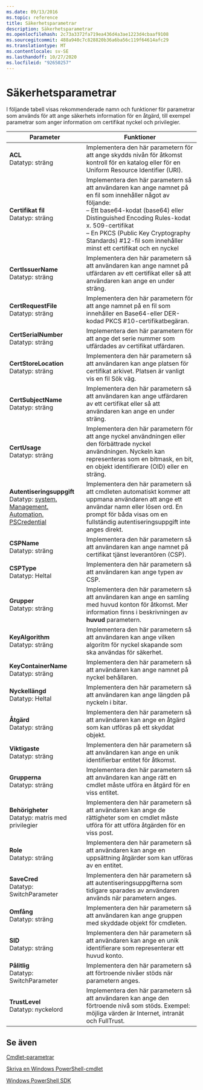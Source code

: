 ```yaml
---
ms.date: 09/13/2016
ms.topic: reference
title: Säkerhetsparametrar
description: Säkerhetsparametrar
ms.openlocfilehash: 2c73a3372fa719ea436d4a3ae1223d4cbaaf9108
ms.sourcegitcommit: 488a940c7c828820b36a6ba56c119f64614afc29
ms.translationtype: MT
ms.contentlocale: sv-SE
ms.lasthandoff: 10/27/2020
ms.locfileid: "92650257"
---
```

# <a name="security-parameters"></a>Säkerhetsparametrar

I följande tabell visas rekommenderade namn och funktioner för parametrar som används för att ange säkerhets information för en åtgärd, till exempel parametrar som anger information om certifikat nyckel och privilegier.

|Parameter|Funktioner|
|---|---|
|**ACL**<br>Datatyp: sträng|Implementera den här parametern för att ange skydds nivån för åtkomst kontroll för en katalog eller för en Uniform Resource Identifier (URI).|
|**Certifikat fil**<br>Datatyp: sträng|Implementera den här parametern så att användaren kan ange namnet på en fil som innehåller något av följande:<br>– Ett base64-kodat (base64) eller Distinguished Encoding Rules-kodat x. 509-certifikat<br>– En PKCS (Public Key Cryptography Standards) #12-fil som innehåller minst ett certifikat och en nyckel|
|**CertIssuerName**<br>Datatyp: sträng|Implementera den här parametern så att användaren kan ange namnet på utfärdaren av ett certifikat eller så att användaren kan ange en under sträng.|
|**CertRequestFile**<br>Datatyp: sträng|Implementera den här parametern för att ange namnet på en fil som innehåller en Base64-eller DER-kodad PKCS #10-certifikatbegäran.|
|**CertSerialNumber**<br>Datatyp: sträng|Implementera den här parametern för att ange det serie nummer som utfärdades av certifikat utfärdaren.|
|**CertStoreLocation**<br>Datatyp: sträng|Implementera den här parametern så att användaren kan ange platsen för certifikat arkivet. Platsen är vanligt vis en fil Sök väg.|
|**CertSubjectName**<br>Datatyp: sträng|Implementera den här parametern så att användaren kan ange utfärdaren av ett certifikat eller så att användaren kan ange en under sträng.|
|**CertUsage**<br>Datatyp: sträng|Implementera den här parametern för att ange nyckel användningen eller den förbättrade nyckel användningen. Nyckeln kan representeras som en bitmask, en bit, en objekt identifierare (OID) eller en sträng.|
|**Autentiseringsuppgift**<br>Datatyp: [system. Management. Automation. PSCredential](/dotnet/api/System.Management.Automation.PSCredential)|Implementera den här parametern så att cmdleten automatiskt kommer att uppmana användaren att ange ett användar namn eller lösen ord. En prompt för båda visas om en fullständig autentiseringsuppgift inte anges direkt.|
|**CSPName**<br>Datatyp: sträng|Implementera den här parametern så att användaren kan ange namnet på certifikat tjänst leverantören (CSP).|
|**CSPType**<br>Datatyp: Heltal|Implementera den här parametern så att användaren kan ange typen av CSP.|
|**Grupper**<br>Datatyp: sträng|Implementera den här parametern så att användaren kan ange en samling med huvud konton för åtkomst. Mer information finns i beskrivningen av **huvud** parametern.|
|**KeyAlgorithm**<br>Datatyp: sträng|Implementera den här parametern så att användaren kan ange vilken algoritm för nyckel skapande som ska användas för säkerhet.|
|**KeyContainerName**<br>Datatyp: sträng|Implementera den här parametern så att användaren kan ange namnet på nyckel behållaren.|
|**Nyckellängd**<br>Datatyp: Heltal|Implementera den här parametern så att användaren kan ange längden på nyckeln i bitar.|
|**Åtgärd**<br>Datatyp: sträng|Implementera den här parametern så att användaren kan ange en åtgärd som kan utföras på ett skyddat objekt.|
|**Viktigaste**<br>Datatyp: sträng|Implementera den här parametern så att användaren kan ange en unik identifierbar entitet för åtkomst.|
|**Grupperna**<br>Datatyp: sträng|Implementera den här parametern så att användaren kan ange rätt en cmdlet måste utföra en åtgärd för en viss entitet.|
|**Behörigheter**<br>Datatyp: matris med privilegier|Implementera den här parametern så att användaren kan ange de rättigheter som en cmdlet måste utföra för att utföra åtgärden för en viss post.|
|**Role**<br>Datatyp: sträng|Implementera den här parametern så att användaren kan ange en uppsättning åtgärder som kan utföras av en entitet.|
|**SaveCred**<br>Datatyp: SwitchParameter|Implementera den här parametern så att autentiseringsuppgifterna som tidigare sparades av användaren används när parametern anges.|
|**Omfång**<br>Datatyp: sträng|Implementera den här parametern så att användaren kan ange gruppen med skyddade objekt för cmdleten.|
|**SID**<br>Datatyp: sträng|Implementera den här parametern så att användaren kan ange en unik identifierare som representerar ett huvud konto.|
|**Pålitlig**<br>Datatyp: SwitchParameter|Implementera den här parametern så att förtroende nivåer stöds när parametern anges.|
|**TrustLevel**<br>Datatyp: nyckelord|Implementera den här parametern så att användaren kan ange den förtroende nivå som stöds. Exempel: möjliga värden är Internet, intranät och FullTrust.|

## <a name="see-also"></a>Se även

[Cmdlet-parametrar](./cmdlet-parameters.md)

[Skriva en Windows PowerShell-cmdlet](./writing-a-windows-powershell-cmdlet.md)

[Windows PowerShell SDK](../windows-powershell-reference.md)

